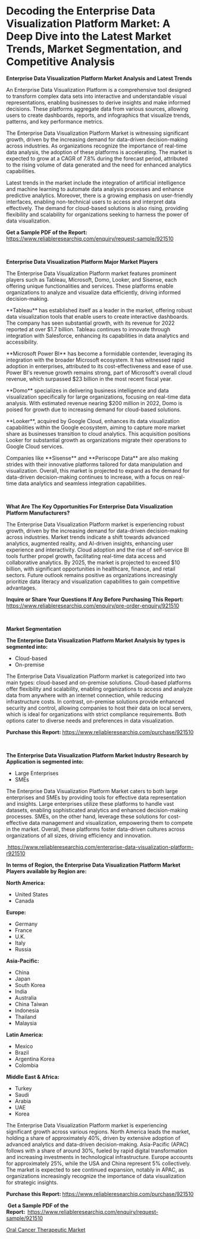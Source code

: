 <p><h1>Decoding the Enterprise Data Visualization Platform Market: A Deep Dive into the Latest Market Trends, Market Segmentation, and Competitive Analysis</h1></p><p><strong>Enterprise Data Visualization Platform Market Analysis and Latest Trends</strong></p>
<p><p>An Enterprise Data Visualization Platform is a comprehensive tool designed to transform complex data sets into interactive and understandable visual representations, enabling businesses to derive insights and make informed decisions. These platforms aggregate data from various sources, allowing users to create dashboards, reports, and infographics that visualize trends, patterns, and key performance metrics.</p><p>The Enterprise Data Visualization Platform Market is witnessing significant growth, driven by the increasing demand for data-driven decision-making across industries. As organizations recognize the importance of real-time data analysis, the adoption of these platforms is accelerating. The market is expected to grow at a CAGR of 7.8% during the forecast period, attributed to the rising volume of data generated and the need for enhanced analytics capabilities.</p><p>Latest trends in the market include the integration of artificial intelligence and machine learning to automate data analysis processes and enhance predictive analytics. Moreover, there is a growing emphasis on user-friendly interfaces, enabling non-technical users to access and interpret data effectively. The demand for cloud-based solutions is also rising, providing flexibility and scalability for organizations seeking to harness the power of data visualization.</p></p>
<p><strong>Get a Sample PDF of the Report:&nbsp;</strong> <a href="https://www.reliableresearchiq.com/enquiry/request-sample/921510?utm_campaign=3048&utm_medium=2&utm_source=Github&utm_content=ia&utm_term=07032025&utm_id=enterprise-data-visualization-platform">https://www.reliableresearchiq.com/enquiry/request-sample/921510</a></p>
<p>&nbsp;</p>
<p><strong>Enterprise Data Visualization Platform Major Market Players</strong></p>
<p><p>The Enterprise Data Visualization Platform market features prominent players such as Tableau, Microsoft, Domo, Looker, and Sisense, each offering unique functionalities and services. These platforms enable organizations to analyze and visualize data efficiently, driving informed decision-making.</p><p>**Tableau** has established itself as a leader in the market, offering robust data visualization tools that enable users to create interactive dashboards. The company has seen substantial growth, with its revenue for 2022 reported at over $1.7 billion. Tableau continues to innovate through integration with Salesforce, enhancing its capabilities in data analytics and accessibility.</p><p>**Microsoft Power BI** has become a formidable contender, leveraging its integration with the broader Microsoft ecosystem. It has witnessed rapid adoption in enterprises, attributed to its cost-effectiveness and ease of use. Power BI's revenue growth remains strong, part of Microsoft's overall cloud revenue, which surpassed $23 billion in the most recent fiscal year.</p><p>**Domo** specializes in delivering business intelligence and data visualization specifically for large organizations, focusing on real-time data analysis. With estimated revenue nearing $200 million in 2022, Domo is poised for growth due to increasing demand for cloud-based solutions.</p><p>**Looker**, acquired by Google Cloud, enhances its data visualization capabilities within the Google ecosystem, aiming to capture more market share as businesses transition to cloud analytics. This acquisition positions Looker for substantial growth as organizations migrate their operations to Google Cloud services.</p><p>Companies like **Sisense** and **Periscope Data** are also making strides with their innovative platforms tailored for data manipulation and visualization. Overall, this market is projected to expand as the demand for data-driven decision-making continues to increase, with a focus on real-time data analytics and seamless integration capabilities.</p></p>
<p>&nbsp;</p>
<p><strong>What Are The Key Opportunities For Enterprise Data Visualization Platform Manufacturers?</strong></p>
<p><p>The Enterprise Data Visualization Platform market is experiencing robust growth, driven by the increasing demand for data-driven decision-making across industries. Market trends indicate a shift towards advanced analytics, augmented reality, and AI-driven insights, enhancing user experience and interactivity. Cloud adoption and the rise of self-service BI tools further propel growth, facilitating real-time data access and collaborative analytics. By 2025, the market is projected to exceed $10 billion, with significant opportunities in healthcare, finance, and retail sectors. Future outlook remains positive as organizations increasingly prioritize data literacy and visualization capabilities to gain competitive advantages.</p></p>
<p><strong>Inquire or Share Your Questions If Any Before Purchasing This Report:</strong> <a href="https://www.reliableresearchiq.com/enquiry/pre-order-enquiry/921510?utm_campaign=3048&utm_medium=2&utm_source=Github&utm_content=ia&utm_term=07032025&utm_id=enterprise-data-visualization-platform">https://www.reliableresearchiq.com/enquiry/pre-order-enquiry/921510</a></p>
<p>&nbsp;</p>
<p><strong>Market Segmentation</strong></p>
<p><strong>The Enterprise Data Visualization Platform Market Analysis by types is segmented into:</strong></p>
<p><ul><li>Cloud-based</li><li>On-premise</li></ul></p>
<p><p>The Enterprise Data Visualization Platform market is categorized into two main types: cloud-based and on-premise solutions. Cloud-based platforms offer flexibility and scalability, enabling organizations to access and analyze data from anywhere with an internet connection, while reducing infrastructure costs. In contrast, on-premise solutions provide enhanced security and control, allowing companies to host their data on local servers, which is ideal for organizations with strict compliance requirements. Both options cater to diverse needs and preferences in data visualization.</p></p>
<p><strong>Purchase this Report:&nbsp;</strong><a href="https://www.reliableresearchiq.com/purchase/921510?utm_campaign=3048&utm_medium=2&utm_source=Github&utm_content=ia&utm_term=07032025&utm_id=enterprise-data-visualization-platform">https://www.reliableresearchiq.com/purchase/921510</a></p>
<p>&nbsp;</p>
<p><strong>The Enterprise Data Visualization Platform Market Industry Research by Application is segmented into:</strong></p>
<p><ul><li>Large Enterprises</li><li>SMEs</li></ul></p>
<p><p>The Enterprise Data Visualization Platform Market caters to both large enterprises and SMEs by providing tools for effective data representation and insights. Large enterprises utilize these platforms to handle vast datasets, enabling sophisticated analytics and enhanced decision-making processes. SMEs, on the other hand, leverage these solutions for cost-effective data management and visualization, empowering them to compete in the market. Overall, these platforms foster data-driven cultures across organizations of all sizes, driving efficiency and innovation.</p></p>
<p><a href="https://www.reliableresearchiq.com/enterprise-data-visualization-platform-r921510?utm_campaign=3048&utm_medium=2&utm_source=Github&utm_content=ia&utm_term=07032025&utm_id=enterprise-data-visualization-platform">&nbsp;https://www.reliableresearchiq.com/enterprise-data-visualization-platform-r921510</a></p>
<p><strong>In terms of Region, the Enterprise Data Visualization Platform Market Players available by Region are:</strong></p>
<p>
    <p> <strong> North America: </strong>
        <ul>
            <li>United States</li>
            <li>Canada</li>
        </ul>
        </p> 
    <p> <strong> Europe: </strong>
        <ul>
            <li>Germany</li>
            <li>France</li>
            <li>U.K.</li>
            <li>Italy</li>
            <li>Russia</li>
        </ul>
        </p> 
    <p> <strong> Asia-Pacific: </strong>
        <ul>
            <li>China</li>
            <li>Japan</li>
            <li>South Korea</li>
            <li>India</li>
            <li>Australia</li>
            <li>China Taiwan</li>
            <li>Indonesia</li>
            <li>Thailand</li>
            <li>Malaysia</li>
        </ul>
        </p> 
    <p> <strong> Latin America: </strong>
        <ul>
            <li>Mexico</li>
            <li>Brazil</li>
            <li>Argentina Korea</li>
            <li>Colombia</li>
        </ul>
        </p> 
    <p> <strong> Middle East & Africa: </strong>
        <ul>
            <li>Turkey</li>
            <li>Saudi</li>
            <li>Arabia</li>
            <li>UAE</li>
            <li>Korea</li>
        </ul>
    </p>
    </p>
<p><p>The Enterprise Data Visualization Platform market is experiencing significant growth across various regions. North America leads the market, holding a share of approximately 40%, driven by extensive adoption of advanced analytics and data-driven decision-making. Asia-Pacific (APAC) follows with a share of around 30%, fueled by rapid digital transformation and increasing investments in technological infrastructure. Europe accounts for approximately 25%, while the USA and China represent 5% collectively. The market is expected to see continued expansion, notably in APAC, as organizations increasingly recognize the importance of data visualization for strategic insights.</p></p>
<p><strong>Purchase this Report: </strong><a href="https://www.reliableresearchiq.com/purchase/921510?utm_campaign=3048&utm_medium=2&utm_source=Github&utm_content=ia&utm_term=07032025&utm_id=enterprise-data-visualization-platform">https://www.reliableresearchiq.com/purchase/921510</a></p>
<p>&nbsp;<strong>Get a Sample PDF of the Report:&nbsp;&nbsp;</strong><a href="https://www.reliableresearchiq.com/enquiry/request-sample/921510?utm_campaign=3048&utm_medium=2&utm_source=Github&utm_content=ia&utm_term=07032025&utm_id=enterprise-data-visualization-platform">https://www.reliableresearchiq.com/enquiry/request-sample/921510</a></p>
<p><strong></strong></p>
<p><p><a href="https://github.com/carylgrinko/Market-Research-Report-List-1/blob/main/oral-cancer-therapeutic-market.md?utm_campaign=3048&utm_medium=2&utm_source=Github&utm_content=ia&utm_term=07032025&utm_id=enterprise-data-visualization-platform">Oral Cancer Therapeutic Market</a></p></p>